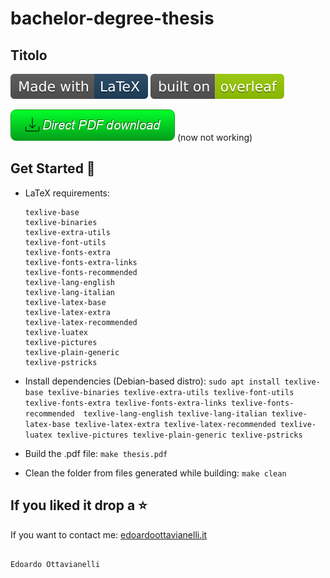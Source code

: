 # bachelor-degree-thesis

## Titolo

![latex-logo](https://github.com/edoardottt/bachelor-degree-thesis/blob/master/buttons/made-with-latex.svg)
![overleaf](https://github.com/edoardottt/bachelor-degree-thesis/blob/master/buttons/overleaf.svg)

[![Direct pdf download](https://github.com/edoardottt/bachelor-degree-thesis/blob/master/buttons/button.png)](https://edoardoottavianelli.it) (now not working)

Get Started 🎉
-------

- LaTeX requirements:
  ```
  texlive-base
  texlive-binaries
  texlive-extra-utils
  texlive-font-utils
  texlive-fonts-extra
  texlive-fonts-extra-links
  texlive-fonts-recommended
  texlive-lang-english
  texlive-lang-italian
  texlive-latex-base
  texlive-latex-extra
  texlive-latex-recommended
  texlive-luatex
  texlive-pictures
  texlive-plain-generic
  texlive-pstricks
  ```
  
- Install dependencies (Debian-based distro): `sudo apt install texlive-base texlive-binaries texlive-extra-utils texlive-font-utils texlive-fonts-extra texlive-fonts-extra-links texlive-fonts-recommended  texlive-lang-english texlive-lang-italian texlive-latex-base texlive-latex-extra texlive-latex-recommended texlive-luatex texlive-pictures texlive-plain-generic texlive-pstricks`

- Build the .pdf file: `make thesis.pdf`

- Clean the folder from files generated while building: `make clean`

If you liked it drop a ⭐
-------

If you want to contact me: [edoardoottavianelli.it](https://www.edoardoottavianelli.it)

                                                                      Edoardo Ottavianelli
